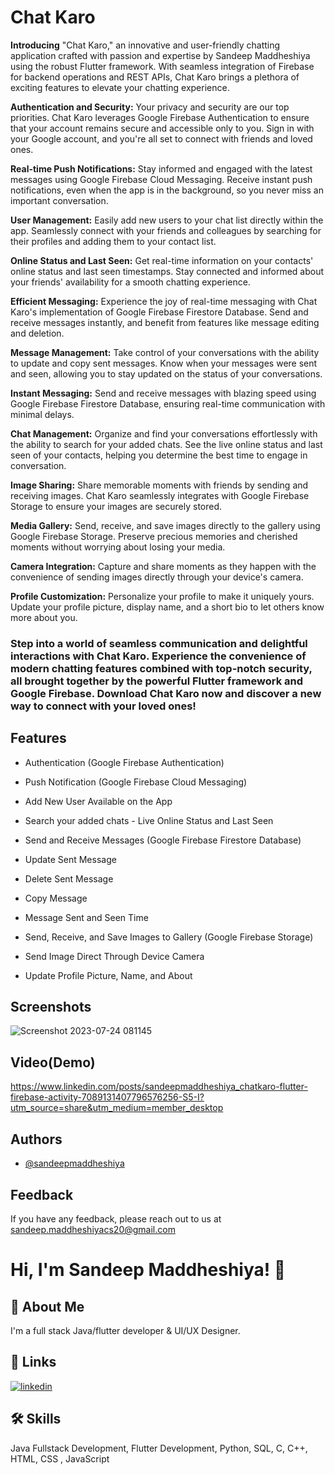 
# Chat Karo

**Introducing** "Chat Karo," an innovative and user-friendly chatting application crafted with passion and expertise by Sandeep Maddheshiya using the robust Flutter framework. With seamless integration of Firebase for backend operations and REST APIs, Chat Karo brings a plethora of exciting features to elevate your chatting experience.

**Authentication and Security:** Your privacy and security are our top priorities. Chat Karo leverages Google Firebase Authentication to ensure that your account remains secure and accessible only to you. Sign in with your Google account, and you're all set to connect with friends and loved ones.

**Real-time Push Notifications:** Stay informed and engaged with the latest messages using Google Firebase Cloud Messaging. Receive instant push notifications, even when the app is in the background, so you never miss an important conversation.

**User Management:** Easily add new users to your chat list directly within the app. Seamlessly connect with your friends and colleagues by searching for their profiles and adding them to your contact list.

**Online Status and Last Seen:** Get real-time information on your contacts' online status and last seen timestamps. Stay connected and informed about your friends' availability for a smooth chatting experience.

**Efficient Messaging:** Experience the joy of real-time messaging with Chat Karo's implementation of Google Firebase Firestore Database. Send and receive messages instantly, and benefit from features like message editing and deletion.

**Message Management:** Take control of your conversations with the ability to update and copy sent messages. Know when your messages were sent and seen, allowing you to stay updated on the status of your conversations.

**Instant Messaging:** Send and receive messages with blazing speed using Google Firebase Firestore Database, ensuring real-time communication with minimal delays.

**Chat Management:** Organize and find your conversations effortlessly with the ability to search for your added chats. See the live online status and last seen of your contacts, helping you determine the best time to engage in conversation.

**Image Sharing:** Share memorable moments with friends by sending and receiving images. Chat Karo seamlessly integrates with Google Firebase Storage to ensure your images are securely stored.

**Media Gallery:** Send, receive, and save images directly to the gallery using Google Firebase Storage. Preserve precious memories and cherished moments without worrying about losing your media.

**Camera Integration:** Capture and share moments as they happen with the convenience of sending images directly through your device's camera.

**Profile Customization:** Personalize your profile to make it uniquely yours. Update your profile picture, display name, and a short bio to let others know more about you.



### Step into a world of seamless communication and delightful interactions with Chat Karo. Experience the convenience of modern chatting features combined with top-notch security, all brought together by the powerful Flutter framework and Google Firebase. Download Chat Karo now and discover a new way to connect with your loved ones!


## Features

- Authentication (Google Firebase Authentication)

- Push Notification (Google Firebase Cloud Messaging)

- Add New User Available on the App

- Search your added chats - Live Online Status and Last Seen

- Send and Receive Messages (Google Firebase Firestore Database)

- Update Sent Message

- Delete Sent Message

- Copy Message

- Message Sent and Seen Time

- Send, Receive, and Save Images to Gallery (Google Firebase Storage)

- Send Image Direct Through Device Camera

- Update Profile Picture, Name, and About


## Screenshots

![Screenshot 2023-07-24 081145](https://github.com/sandeepmaddheshiya/Chat_Karo_v1.0/assets/113048079/8dbd5b2d-5b80-47b3-a1e7-04d2cee05de6)

## Video(Demo)

https://www.linkedin.com/posts/sandeepmaddheshiya_chatkaro-flutter-firebase-activity-7089131407796576256-S5-I?utm_source=share&utm_medium=member_desktop

## Authors

- [@sandeepmaddheshiya](https://github.com/sandeepmaddheshiya)


## Feedback

If you have any feedback, please reach out to us at sandeep.maddheshiyacs20@gmail.com


# Hi, I'm Sandeep Maddheshiya! 👋


## 🚀 About Me
I'm a full stack Java/flutter developer & UI/UX Designer.


## 🔗 Links

[![linkedin](https://img.shields.io/badge/linkedin-0A66C2?style=for-the-badge&logo=linkedin&logoColor=white)](https://www.linkedin.com/in/sandeepmaddheshiya/)


## 🛠 Skills
Java Fullstack Development, Flutter Development, Python, SQL, C, C++, HTML, CSS , JavaScript

